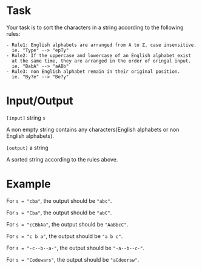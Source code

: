 # Task

Your task is to sort the characters in a string according to the following rules:
```
- Rule1: English alphabets are arranged from A to Z, case insensitive.
  ie. "Type" --> "epTy"
- Rule2: If the uppercase and lowercase of an English alphabet exist
  at the same time, they are arranged in the order of oringal input.
  ie. "BabA" --> "aABb"
- Rule3: non English alphabet remain in their original position.
  ie. "By?e" --> "Be?y"
```

# Input/Output


`[input]` string `s`

A non empty string contains any characters(English alphabets or non English alphabets).

`[output]` a string

A sorted string according to the rules above.

# Example


For `s = "cba"`, the output should be `"abc"`.

For `s = "Cba"`, the output should be `"abC"`.

For `s = "cCBbAa"`, the output should be `"AaBbcC"`.

For `s = "c b a"`, the output should be `"a b c"`.

For `s = "-c--b--a-"`, the output should be `"-a--b--c-"`.

For `s = "Codewars"`, the output should be `"aCdeorsw"`.
